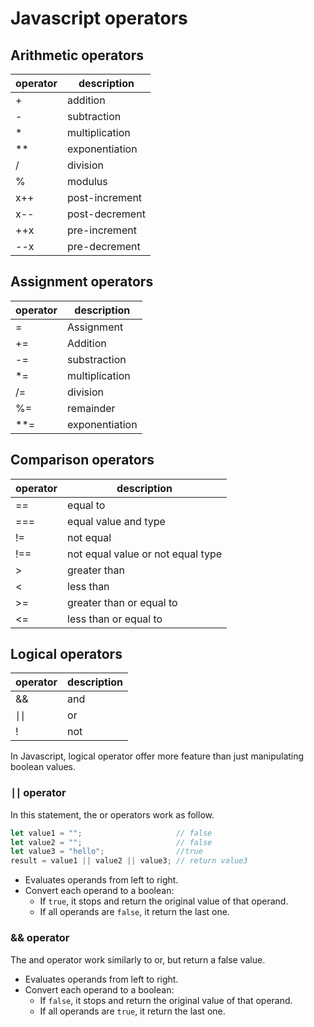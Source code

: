 # Javascript operators

## Arithmetic operators

| operator | description    |
|----------|----------------|
| +        | addition       |
| -        | subtraction    |
| *        | multiplication |
| **       | exponentiation |
| /        | division       |
| %        | modulus        |
| x++      | post-increment |
| x--      | post-decrement |
| ++x      | pre-increment  |
| --x      | pre-decrement  |

## Assignment operators

| operator | description    |
|----------|----------------|
| =        | Assignment     |
| +=       | Addition       |
| -=       | substraction   |
| *=       | multiplication |
| /=       | division       |
| %=       | remainder      |
| **=      | exponentiation |

## Comparison operators

| operator | description                       |
|----------|-----------------------------------|
| ==       | equal to                          |
| ===      | equal value and type              |
| !=       | not equal                         |
| !==      | not equal value or not equal type |
| >        | greater than                      |
| <        | less than                         |
| >=       | greater than or equal to          |
| <=       | less than or equal to             |



## Logical operators

| operator | description |
|----------|-------------|
| &&       | and         |
| ∣∣       | or          |
| !        | not         |

In Javascript, logical operator offer more feature than just manipulating boolean values.

### ∣∣ operator

In this statement, the or operators work as follow.

```javascript
let value1 = "";                     // false
let value2 = "";                     // false
let value3 = "hello";                //true
result = value1 || value2 || value3; // return value3
```

- Evaluates operands from left to right.
- Convert each operand to a boolean:
    - If `true`, it stops and return the original value of that operand.
    - If all operands are `false`, it return the last one.

### && operator

The and operator work similarly to or, but return a false value.

- Evaluates operands from left to right.
- Convert each operand to a boolean:
    - If `false`, it stops and return the original value of that operand.
    - If all operands are `true`, it return the last one.

